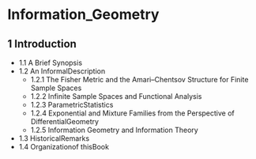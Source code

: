 # Information_Geometry

##   1 Introduction
-  1.1 A Brief Synopsis
- 1.2 An InformalDescription 
    - 1.2.1 The Fisher Metric and the Amari–Chentsov Structure
for Finite Sample Spaces
    - 1.2.2 Infinite Sample Spaces and Functional Analysis 
    - 1.2.3 ParametricStatistics 
    - 1.2.4 Exponential and Mixture Families from the Perspective of DifferentialGeometry
    - 1.2.5 Information Geometry and Information Theory
- 1.3 HistoricalRemarks
- 1.4 Organizationof thisBook 
 